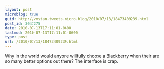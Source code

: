 ```yaml
---
layout: post
microblog: true
guid: http://vmstan-tweets.micro.blog/2010/07/13/18473409239.html
post_id: 3047275
date: 2010-07-13T17:11:01-0600
lastmod: 2010-07-13T17:11:01-0600
type: post
url: /2010/07/13/18473409239.html
---
```

Why in the world would anyone willfully choose a Blackberry when their are so many better options out there? The interface is crap.
